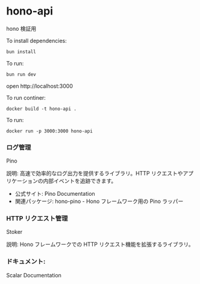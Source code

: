 # hono-api

hono 検証用

To install dependencies:

```sh
bun install
```

To run:

```sh
bun run dev
```

open http://localhost:3000
 
To run continer:

```
docker build -t hono-api .
```

To run:
```
docker run -p 3000:3000 hono-api
```

### ログ管理

Pino

説明: 高速で効率的なログ出力を提供するライブラリ。HTTP リクエストやアプリケーションの内部イベントを追跡できます。

- 公式サイト: Pino Documentation
- 関連パッケージ: hono-pino - Hono フレームワーク用の Pino ラッパー

### HTTP リクエスト管理

Stoker

説明: Hono フレームワークでの HTTP リクエスト機能を拡張するライブラリ。

### ドキュメント:

Scalar Documentation

